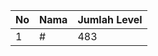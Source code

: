 | No | Nama            | Jumlah Level |
|----|-----------------|--------------|
| 1  | #    |    483        |
